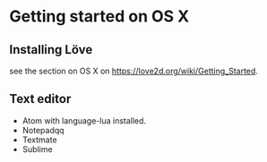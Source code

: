 # Getting started on OS X

## Installing Löve
see the section on OS X on <https://love2d.org/wiki/Getting_Started>.

## Text editor

- Atom with language-lua installed.
- Notepadqq
- Textmate
- Sublime
